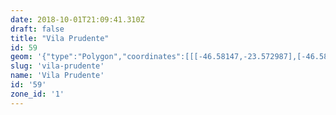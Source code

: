 ```yaml
---
date: 2018-10-01T21:09:41.310Z
draft: false
title: "Vila Prudente"
id: 59
geom: '{"type":"Polygon","coordinates":[[[-46.58147,-23.572987],[-46.584601,-23.574362],[-46.584849,-23.574402],[-46.584767,-23.574902],[-46.584783,-23.575408],[-46.585023,-23.576155],[-46.587542,-23.580141],[-46.588188,-23.580739],[-46.588531,-23.580913],[-46.588988,-23.581046],[-46.58939,-23.58109],[-46.589776,-23.58106],[-46.590589,-23.580773],[-46.590608,-23.580851],[-46.590081,-23.581904],[-46.596387,-23.58137],[-46.596569,-23.581427],[-46.59655,-23.581469],[-46.597126,-23.581498],[-46.594914,-23.586037],[-46.593901,-23.587453],[-46.579391,-23.604659],[-46.579306,-23.604221],[-46.579299,-23.603627],[-46.57945,-23.602719],[-46.579447,-23.602093],[-46.5794,-23.60189],[-46.57898,-23.601228],[-46.578831,-23.600893],[-46.578787,-23.600619],[-46.579019,-23.59953],[-46.577162,-23.60049],[-46.57675,-23.600601],[-46.575558,-23.600774],[-46.574812,-23.601085],[-46.568022,-23.605308],[-46.566883,-23.606267],[-46.565968,-23.606937],[-46.557947,-23.611871],[-46.557595,-23.612015],[-46.557061,-23.612079],[-46.556586,-23.611996],[-46.556271,-23.611858],[-46.554373,-23.610711],[-46.554073,-23.610476],[-46.55378,-23.610084],[-46.553479,-23.609321],[-46.553219,-23.608854],[-46.551247,-23.606689],[-46.551492,-23.606488],[-46.551723,-23.606391],[-46.551877,-23.606102],[-46.55188,-23.603701],[-46.551805,-23.603149],[-46.552098,-23.603055],[-46.551989,-23.602991],[-46.551123,-23.601925],[-46.550864,-23.601881],[-46.550458,-23.600527],[-46.551272,-23.600062],[-46.551124,-23.599543],[-46.5511,-23.597999],[-46.551168,-23.598023],[-46.553296,-23.596905],[-46.554456,-23.595891],[-46.554704,-23.595768],[-46.555129,-23.595682],[-46.555084,-23.595406],[-46.555336,-23.595305],[-46.555575,-23.595298],[-46.555803,-23.595712],[-46.555964,-23.595357],[-46.556692,-23.594695],[-46.558963,-23.59377],[-46.559357,-23.593337],[-46.5598,-23.592979],[-46.560737,-23.591842],[-46.561537,-23.591087],[-46.563332,-23.589034],[-46.563839,-23.588321],[-46.563969,-23.588284],[-46.565087,-23.58538],[-46.565118,-23.585277],[-46.565017,-23.585265],[-46.565978,-23.582851],[-46.56302,-23.582561],[-46.562894,-23.582365],[-46.5629,-23.582188],[-46.563123,-23.581369],[-46.563471,-23.581406],[-46.565554,-23.581344],[-46.567238,-23.581076],[-46.569757,-23.579992],[-46.572431,-23.579358],[-46.575897,-23.577568],[-46.576318,-23.577688],[-46.576803,-23.577615],[-46.57755,-23.5762],[-46.57775,-23.575983],[-46.578315,-23.576071],[-46.579283,-23.575876],[-46.57944,-23.575579],[-46.579351,-23.575017],[-46.579169,-23.574558],[-46.579817,-23.573998],[-46.580478,-23.573839],[-46.58147,-23.572987]]]}'
slug: 'vila-prudente'
name: 'Vila Prudente'
id: '59'
zone_id: '1'
---
```

		